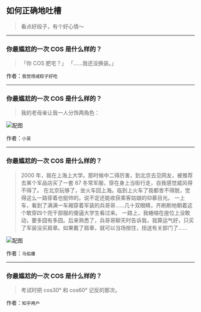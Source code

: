 ## 如何正确地吐槽

> 看点好段子，有个好心情～


 
---

### 你最尴尬的一次 COS 是什么样的？

> 「你 COS 肥宅？」
> 「......我还没换装。」


作者：`我觉得咸粽子好吃`

---

### 你最尴尬的一次 COS 是什么样的？

> 我的老母亲让我一人分饰两角色：



![配图](http://pic4.zhimg.com/70/v2-f535b3c6f5ad34cf8ac5f2061418dd13_b.jpg)


作者：`小吴`

---

### 你最尴尬的一次 COS 是什么样的？

> 2000 年，我在上海上大学。那时候中二得厉害，到北京去见网友，被推荐去某个军品店买了一套 87 冬常军服，穿在身上当街行走，自我感觉威风得不得了。
> 在北京玩够了，坐火车回上海。临到上火车了我都舍不得脱，觉得这么一路穿着也挺帅的。说不定还能收获乘客姑娘的仰慕目光。
> 一上车，看到了满满一车厢穿着军装的兵哥哥……几十双眼睛，齐刷刷地朝着这个敢穿四个兜干部服的傻逼大学生看过来。
> 一路上，我蜷缩在座位上没敢动，要多囧有多囧。后来熟悉了，兵哥哥聊天时告诉我，我算运气好，只买了军装没买肩章。如果戴了肩章，就可以当场按住，扭送有关部门了……



![配图](http://pic3.zhimg.com/70/v2-7942cfc2fa754f1e24bcce678d098f96_b.jpg)


作者：`马伯庸`

---

### 你最尴尬的一次 COS 是什么样的？

> 考试时把 cos30° 和 cos60° 记反的那次。


作者：`知乎用户`